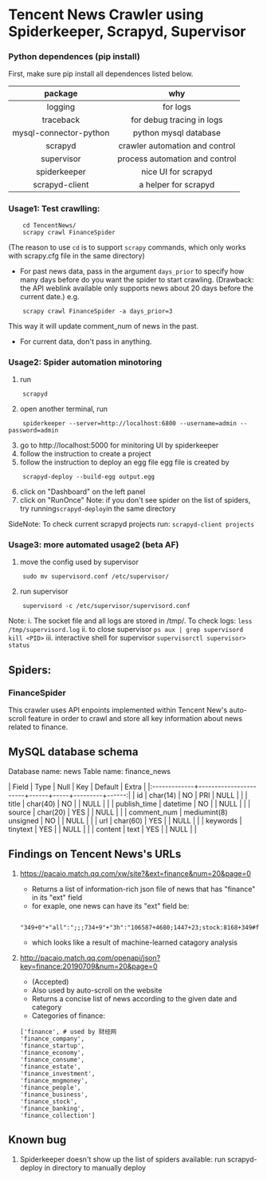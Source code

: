 # Tencent News Crawler using Spiderkeeper, Scrapyd, Supervisor

### Python dependences (pip install)
First, make sure pip install all dependences listed below.

|         package        |               why              |
|:----------------------:|:------------------------------:|
|         logging        |            for logs            |
|        traceback       |    for debug tracing in logs   |
| mysql-connector-python |      python mysql database     |
|         scrapyd        | crawler automation and control |
|       supervisor       | process automation and control |
|      spiderkeeper      |       nice UI for scrapyd      |
|     scrapyd-client     |      a helper for scrapyd      |

### Usage1: Test crawlling:
```
    cd TencentNews/
    scrapy crawl FinanceSpider
```
(The reason to use ```cd``` is to support ```scrapy``` commands, which only works with scrapy.cfg file in the same directory)
- For past news data, pass in the argument ```days_prior``` to specify how many days before do you want the spider to start crawling. (Drawback: the API weblink available only supports news about 20 days before the current date.) e.g.
```
    scrapy crawl FinanceSpider -a days_prior=3
```
This way it will update comment_num of news in the past.

- For current data, don't pass in anything.

### Usage2: Spider automation minotoring

1. run
```
    scrapyd
```
2. open another terminal, run
```
    spiderkeeper --server=http://localhost:6800 --username=admin --password=admin
```
3. go to http://localhost:5000 for minitoring UI by spiderkeeper
4. follow the instruction to create a project
5. follow the instruction to deploy an egg file 
egg file is created by 
```
    scrapyd-deploy --build-egg output.egg
```
6. click on "Dashboard" on the left panel
7. click on "RunOnce"
Note: if you don't see spider on the list of spiders, try running```scrapyd-deploy```in the same directory

SideNote: To check current scrapyd projects run:
    ```
        scrapyd-client projects
    ```

### Usage3: more automated usage2 (beta AF)
1. move the config used by supervisor
```
    sudo mv supervisord.conf /etc/supervisor/
```
2. run supervisor
```
    supervisord -c /etc/supervisor/supervisord.conf
```
Note: 
    i. The socket file and all logs are stored in /tmp/. To check logs:
    ```
        less /tmp/supervisord.log
    ```
    ii. to close supervisor
    ```
        ps aux | grep supervisord
        kill <PID>
    ```
    iii. interactive shell for supervisor
    ```
        supervisorctl
        supervisor> status
    ```

## Spiders:
### FinanceSpider 
This crawler uses API enpoints implemented within Tencent New's auto-scroll feature in order to crawl and store all key information about news related to finance. 

## MySQL database schema
Database name: news
Table name: finance_news

| Field        | Type                  | Null | Key | Default | Extra |
|:-------------+-----------------------+------+-----+---------+------:|
| id           | char(14)              | NO   | PRI | NULL    |       |
| title        | char(40)              | NO   |     | NULL    |       |
| publish_time | datetime              | NO   |     | NULL    |       |
| source       | char(20)              | YES  |     | NULL    |       |
| comment_num  | mediumint(8) unsigned | NO   |     | NULL    |       |
| url          | char(60)              | YES  |     | NULL    |       |
| keywords     | tinytext              | YES  |     | NULL    |       |
| content      | text                  | YES  |     | NULL    |       |

## Findings on Tencent News's URLs
1. https://pacaio.match.qq.com/xw/site?&ext=finance&num=20&page=0
    - Returns a list of information-rich json file of news that has "finance" in its "ext" field
    - for exaple, one news can have its "ext" field be:
    ```
        "349+0"+"all":";;;734+9"+"3h":"106587+4680;1447+23;stock:8168+349#finance:51062+2578;674+9"+"day":"361497+15793;8179+104;stock:29103+1240#finance:176307+8396;734+9"
    ```
    - which looks like a result of machine-learned catagory analysis

2. http://pacaio.match.qq.com/openapi/json?key=finance:20190709&num=20&page=0
    - (Accepted)
    - Also used by auto-scroll on the website
    - Returns a concise list of news according to the given date and category
    - Categories of finance:
    ```
    ['finance', # used by 财经网
    'finance_company',
    'finance_startup',
    'finance_economy',
    'finance_consume',
    'finance_estate',
    'finance_investment',
    'finance_mngmoney',
    'finance_people',
    'finance_business',
    'finance_stock',
    'finance_banking',
    'finance_collection']
    ```

## Known bug

1. Spiderkeeper doesn't show up the list of spiders available:
    run scrapyd-deploy in directory to manually deploy